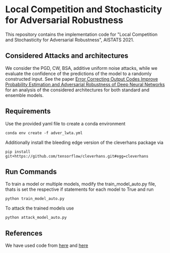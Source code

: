 # Local Competition and Stochasticity for Adversarial Robustness

This repository contains the implementation code for "Local Competition and Stochasticity for Adversarial Robustness", AISTATS 2021.

## Considered Attacks and architectures
We consider the PGD, CW, BSA, additive uniform noise attacks, while we evaluate the confidence of the predictions of the model to a randomly constructed input. See the paper [Error Correcting Output Codes Improve Probability Estimation and Adversarial Robustness of Deep Neural Networks](https://papers.nips.cc/paper/2019/file/cd61a580392a70389e27b0bc2b439f49-Paper.pdf) for an analysis of the considered architectures for both standard and ensemble models.

## Requirements

Use the provided yaml file to create a conda environment

	conda env create -f adver_lwta.yml
Additionally install the bleeding edge version of the cleverhans package via 

	pip install git+https://github.com/tensorflow/cleverhans.git#egg=cleverhans


## Run Commands

To train a model or multiple models, modify the train_model_auto.py file, thats is set the respective if statements for each model to True and run 

	python train_model_auto.py
	
To attack the trained models use 

    python attack_model_auto.py

## References

We have used code from [here](https://github.com/Gunjan108/robust-ecoc) and [here](https://github.com/konpanousis/SB-LWTA)

